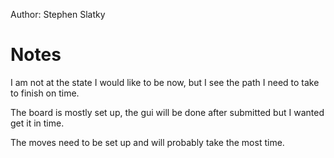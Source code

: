 Author: Stephen Slatky

# Notes
I am not at the state I would like to be now, but I see the path I need to take to finish on time. 

The board is mostly set up, the gui will be done after submitted but I wanted get it in time.

The moves need to be set up and will probably take the most time. 

